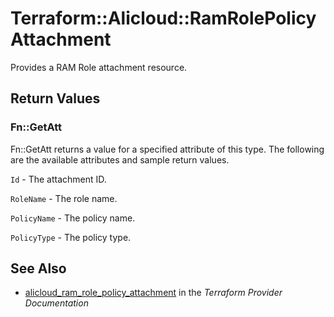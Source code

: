 # Terraform::Alicloud::RamRolePolicyAttachment

Provides a RAM Role attachment resource.

## Return Values

### Fn::GetAtt

Fn::GetAtt returns a value for a specified attribute of this type. The following are the available attributes and sample return values.

`Id` - The attachment ID.

`RoleName` - The role name.

`PolicyName` - The policy name.

`PolicyType` - The policy type.

## See Also

* [alicloud_ram_role_policy_attachment](https://www.terraform.io/docs/providers/alicloud/r/ram_role_policy_attachment.html) in the _Terraform Provider Documentation_
